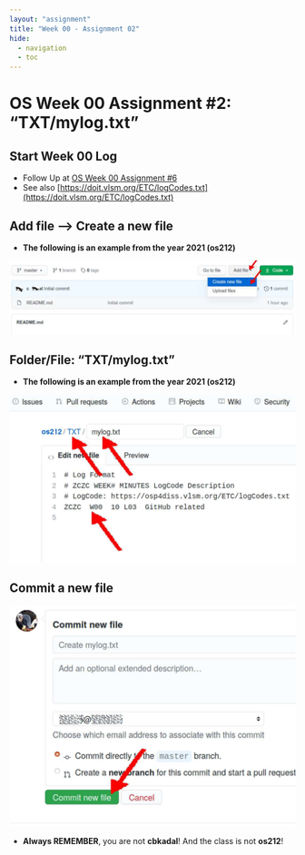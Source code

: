 ```yaml
---
layout: "assignment"
title: "Week 00 - Assignment 02"
hide:
  - navigation
  - toc
---
```


# OS Week 00 Assignment #2: “TXT/mylog.txt”

## Start Week 00 Log

- Follow Up at [OS Week 00 Assignment #6](https://demos.vlsm.org/W00-06.html)
- See also [https://doit.vlsm.org/ETC/logCodes.txt](https://doit.vlsm.org/ETC/logCodes.txt)


## Add file –> Create a new file

- **The following is an example from the year 2021 (os212)**

![os-github-new.jpg](../assets/images/W00/02/1.jpg)


## Folder/File: “TXT/mylog.txt”

- **The following is an example from the year 2021 (os212)**

![os-github-file.jpg](../assets/images/W00/02/2.jpg)


## Commit a new file

![os-github-commit.jpg](../assets/images/W00/02/3.jpg)


- **Always REMEMBER**, you are not **cbkadal**! And the class is not **os212**!


